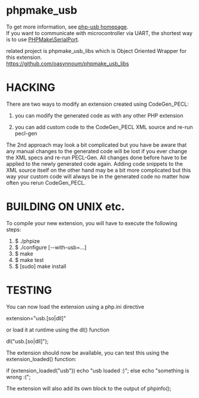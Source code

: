 phpmake_usb
===========
To get more information, see [php-usb homepage](http://sandbox.n-3.so/php-usb/).  
If you want to communicate with microcontroller via UART,  the shortest way is to use [PHPMake\SerialPort](https://github.com/oasynnoum/Gorilla).


related project is phpmake_usb_libs which is Object Oriented Wrapper for this extension.  
https://github.com/oasynnoum/phpmake_usb_libs

HACKING
=======

There are two ways to modify an extension created using CodeGen_PECL:

1) you can modify the generated code as with any other PHP extension
  
2) you can add custom code to the CodeGen_PECL XML source and re-run pecl-gen

The 2nd approach may look a bit complicated but you have be aware that any
manual changes to the generated code will be lost if you ever change the
XML specs and re-run PECL-Gen. All changes done before have to be applied
to the newly generated code again.
Adding code snippets to the XML source itself on the other hand may be a 
bit more complicated but this way your custom code will always be in the
generated code no matter how often you rerun CodeGen_PECL.


BUILDING ON UNIX etc.
=====================

To compile your new extension, you will have to execute the following steps:

1.  $ ./phpize
2.  $ ./configure [--with-usb=...] 
3.  $ make
4.  $ make test
5.  $ [sudo] make install


TESTING
=======

You can now load the extension using a php.ini directive

  extension="usb.[so|dll]"

or load it at runtime using the dl() function

  dl("usb.[so|dll]");

The extension should now be available, you can test this
using the extension_loaded() function:

  if (extension_loaded("usb"))
    echo "usb loaded :)";
  else
    echo "something is wrong :(";

The extension will also add its own block to the output
of phpinfo();

